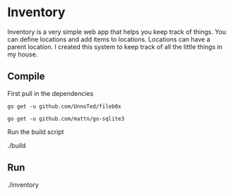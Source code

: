 # Inventory

Inventory is a very simple web app that helps you keep track of things. You can define locations and add items to locations. Locations can have a parent location. I created this system to keep track of all the little things in my house.

## Compile

First pull in the dependencies

`go get -u github.com/UnnoTed/fileb0x`

`go get -u github.com/mattn/go-sqlite3`

Run the build script

./build

## Run

./inventory
